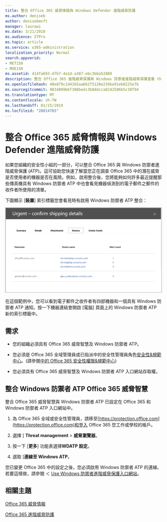 ```yaml
---
title: 整合 Office 365 威脅情報與 Windows Defender 進階威脅防護
ms.author: deniseb
author: denisebmsft
manager: laurawi
ms.date: 3/21/2018
ms.audience: ITPro
ms.topic: article
ms.service: o365-administration
localization_priority: Normal
search.appverid:
- MET150
- MOE150
ms.assetid: 414fa693-d7b7-4a1d-a387-ebc3b6a52889
description: 整合 Office 365 進階威脅保護與 Windows 防禦者進階威脅保護查看 threat management 的詳細的資訊。
ms.openlocfilehash: 48e879c1d41b5aa662f5128e234be91eb8225e7b
ms.sourcegitcommit: 9034809b6f308bedc3b8ddcca8242586b5c30f94
ms.translationtype: MT
ms.contentlocale: zh-TW
ms.lasthandoff: 01/15/2019
ms.locfileid: "28014765"
---
```

# <a name="integrate-office-365-threat-intelligence-with-windows-defender-advanced-threat-protection"></a>整合 Office 365 威脅情報與 Windows Defender 進階威脅防護

如果您組織的安全性小組的一部分，可以整合 Office 365 與 Windows 防禦者進階威脅保護 (ATP)。這可協助您快速了解當您正在調查 Office 365 中的潛在威脅是否使用者的機器是否在風險。例如，啟用整合後，您將能夠如何許多最近提醒那些傳真機具有 Windows 防禦者 ATP 中也會看見機器偵測到的電子郵件之郵件的收件者所使用的清單。
  
下圖顯示 [**裝置**] 索引標籤您會看見時有啟用 Windows 防禦者 ATP 整合： 
  
![啟用 Windows 防禦者 ATP 時，您可以看到機器提醒的清單。](media/fec928ea-8f0c-44d7-80b9-a2e0a8cd4e89.PNG)
  
在這個範例中，您可以看到電子郵件之收件者有四部機器和一個具有 Windows 防禦者 ATP 通知。按一下機器連結會開啟 [電腦] 頁面上的 Windows 防禦者 ATP 新的索引標籤中。
  
## <a name="requirements"></a>需求

- 您的組織必須具有 Office 365 威脅智慧及 Windows 防禦者 ATP。
    
- 您必須是 Office 365 全域管理員或已指派中的安全性管理員角色[安全性&amp;規範中心](https://protection.office.com)。(請參閱[中的 Office 365 安全性權限&amp;規範中心](permissions-in-the-security-and-compliance-center.md))
    
- 您必須具有 Office 365 威脅智慧及 Windows 防禦者 ATP 入口網站存取權。
    
## <a name="to-integrate-office-365-threat-intelligence-with-windows-defender-atp"></a>整合 Windows 防禦者 ATP Office 365 威脅智慧

整合 Office 365 威脅智慧與 Windows 防禦者 ATP 已設定在 Office 365 和 Windows 防禦者 ATP 入口網站中。
  
1. 為 Office 365 全域或安全性管理員，請移至[https://protection.office.com](https://protection.office.com)和登入 Office 365 您工作或學校的帳戶。 
    
2. 選擇 [ **Threat management** \> **威脅瀏覽器**。
    
3. 按一下 [**更多**] 功能表選擇**WDATP 設定**。
    
4. 選取 [**連線至 Windows ATP**。
    
您已變更 Office 365 中的設定之後，您必須啟用 Windows 防禦者 ATP 的連線。若要這樣做，請參閱 ＜ [Use Windows 防禦者進階威脅保護入口網站](https://go.microsoft.com/fwlink/?linkid=859690)。
  
## <a name="related-topics"></a>相關主題

[Office 365 威脅情報](office-365-ti.md)
  
[Office 365 進階威脅防護](office-365-atp.md)
  


